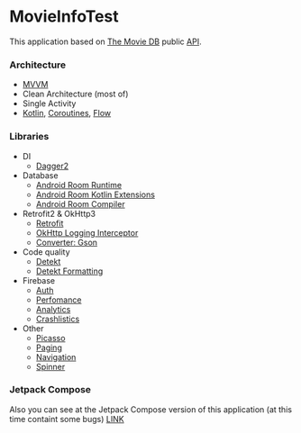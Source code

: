 # MovieInfoTest
This application based on [The Movie DB](https://www.themoviedb.org) public [API](https://www.themoviedb.org/documentation/api).
### Architecture
* [MVVM](https://developer.android.com/jetpack/guide)
* Clean Architecture (most of)
* Single Activity
* [Kotlin](https://kotlinlang.org/), [Coroutines](https://github.com/Kotlin/kotlinx.coroutines),
  [Flow](https://kotlinlang.org/docs/flow.html)
### Libraries
* DI
  * [Dagger2](https://github.com/google/dagger)
* Database
  * [Android Room Runtime](https://mvnrepository.com/artifact/androidx.room/room-runtime)
  * [Android Room Kotlin Extensions](https://mvnrepository.com/artifact/androidx.room/room-ktx)
  * [Android Room Compiler](https://mvnrepository.com/artifact/androidx.room/room-compiler)
* Retrofit2 & OkHttp3
  * [Retrofit](https://mvnrepository.com/artifact/com.squareup.retrofit2/retrofit)
  * [OkHttp Logging Interceptor](https://mvnrepository.com/artifact/com.squareup.okhttp3/logging-interceptor)
  * [Converter: Gson](https://mvnrepository.com/artifact/com.squareup.retrofit2/converter-gson)
* Code quality
  * [Detekt](https://detekt.github.io/detekt/)
  * [Detekt Formatting](https://detekt.github.io/detekt/)
* Firebase
  * [Auth](https://firebase.google.com/docs/auth)
  * [Perfomance](https://firebase.google.com/docs/perf-mon)
  * [Analytics](https://firebase.google.com/docs/analytics)
  * [Crashlistics](https://firebase.google.com/docs/crashlytics/)
* Other
  * [Picasso](https://square.github.io/picasso/)
  * [Paging](https://developer.android.com/jetpack/androidx/releases/paging)
  * [Navigation](https://developer.android.com/jetpack/androidx/releases/navigation)
  * [Spinner](https://github.com/skydoves/PowerSpinner)
### Jetpack Compose
Also you can see at the Jetpack Compose version of this application (at this time containt some bugs)
[LINK](https://github.com/mark-ragnos/MovieInfoTest/tree/version/composeVersion)

